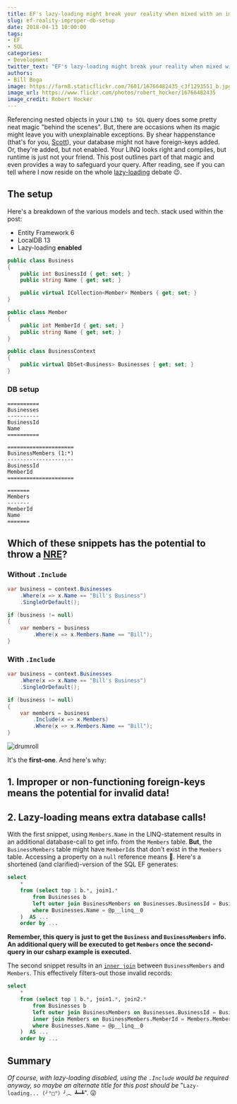 ```yaml
---
title: EF's lazy-loading might break your reality when mixed with an improper DB setup
slug: ef-reality-improper-db-setup
date: 2018-04-13 10:00:00
tags:
- EF
- SQL
categories:
- Development
twitter_text: "EF's lazy-loading might break your reality when mixed with an improper DB setup"
authors: 
- Bill Boga
image: https://farm8.staticflickr.com/7601/16766482435_c3f1293551_b.jpg
image_url: https://www.flickr.com/photos/robert_hocker/16766482435
image_credit: Robert Hocker
---
```


Referencing nested objects in your `LINQ to SQL` query does some pretty neat magic "behind the scenes". But, there are occasions when its magic might leave you with unexplainable exceptions. By shear happenstance (that's for you, [Scott](https://github.com/ScottSchwalm)), your database might not have foreign-keys added. Or, they're added, but not enabled. Your LINQ looks right and compiles, but runtime is just not your friend. This post outlines part of that magic and even provides a way to safeguard your query. After reading, see if you can tell where I now reside on the whole [lazy-loading](https://msdn.microsoft.com/en-us/library/jj574232(v=vs.113).aspx) debate 😉.

## The setup

Here's a breakdown of the various models and tech. stack used within the post:

  - Entity Framework 6
  - LocalDB 13
  - Lazy-loading **enabled**

```csharp
public class Business
{
    public int BusinessId { get; set; }
    public string Name { get; set; }

    public virtual ICollection<Member> Members { get; set; } 
}

public class Member
{
    public int MemberId { get; set; }
    public string Name { get; set; }
}

public class BusinessContext
{
    public virtual DbSet<Business> Businesses { get; set; }       
}
```

### DB setup

    ==========
    Businesses
    ----------
    BusinessId
    Name
    ==========

    =====================
    BusinessMembers (1:*)
    ---------------------
    BusinessId
    MemberId
    =====================

    =======
    Members
    -------
    MemberId
    Name
    =======

## Which of these snippets has the potential to throw a [NRE](https://stackoverflow.com/a/4660186/1270174)?

### Without `.Include`

```csharp
var business = context.Businesses
    .Where(x => x.Name == "Bill's Business")
    .SingleOrDefault();

if (business != null)
{
    var members = business
        .Where(x => x.Members.Name == "Bill");
}
```

### With `.Include`

```csharp
var business = context.Businesses
    .Where(x => x.Name == "Bill's Business")
    .SingleOrDefault();

if (business != null)
{
    var members = business
        .Include(x => x.Members)
        .Where(x => x.Members.Name == "Bill");
}
```

![drumroll](https://media.giphy.com/media/116seTvbXx07F6/giphy.gif)

It's the **first-one**. And here's why:

## 1. Improper or non-functioning foreign-keys means the potential for invalid data!
## 2. Lazy-loading means extra database calls!

With the first snippet, using `Members.Name` in the LINQ-statement results in an additional database-call to get info. from the `Members` table. **But**, the `BusinessMembers` table might have `MemberId`s that don't exist in the `Members` table. Accessing a property on a `null` reference means 🤯. Here's a shortened (and clarified)-version of the SQL EF generates:

```sql
select
    *
    from (select top 1 b.*, join1.*
        from Businesses b  
        left outer join BusinessMembers on Businesses.BusinessId = BusinessMembers.BusinessId as join1
        where Businesses.Name = @p__linq__0
    )  AS ...
    order by ...
```

**Remember, this query is just to get the `Business` and `BusinessMembers` info. An additional query will be executed to get `Members` once the second-query in our csharp example is executed.**

The second snippet results in an [`inner join`](https://en.wikipedia.org/wiki/Join_(SQL)#Inner_join) between `BusinessMembers` and `Members`. This effectively filters-out those invalid records:

```sql
select
    *
    from (select top 1 b.*, join1.*, join2.*
        from Businesses b
        left outer join BusinessMembers on Businesses.BusinessId = BusinessMembers.BusinessId as join1
        inner join Members on BusinessMembers.MemberId = Members.MemberId as join2
        where Businesses.Name = @p__linq__0
    )  AS ...
    order by ...
```

## Summary

*Of course, with lazy-loading disabled, using the `.Include` would be required anyway, so maybe an alternate title for this post should be* "`Lazy-loading... (╯°□°）╯︵ ┻━┻`". 😜